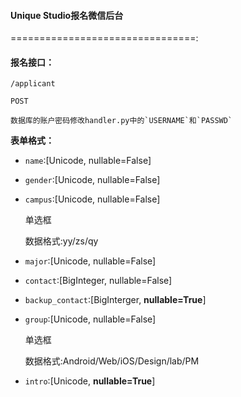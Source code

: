 #### Unique Studio报名微信后台

================================:

#### **报名接口：**

	/applicant

	POST

	数据库的账户密码修改handler.py中的`USERNAME`和`PASSWD`

**表单格式：**

- `name`:[Unicode, nullable=False]


- `gender`:[Unicode, nullable=False]


- `campus`:[Unicode, nullable=False]

	单选框

	数据格式:yy/zs/qy

- `major`:[Unicode, nullable=False]


- `contact`:[BigInteger, nullable=False]


- `backup_contact`:[BigInterger, **nullable=True**]


- `group`:[Unicode, nullable=False]

	单选框

	数据格式:Android/Web/iOS/Design/lab/PM

- `intro`:[Unicode, **nullable=True**]
  
  ​
